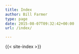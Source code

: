 ```yaml
---
title: Index
author: Bill Farmer
type: page
date: 2015-08-07T09:32:42+00:00
url: /index/

---
```


{{< site-index >}}
